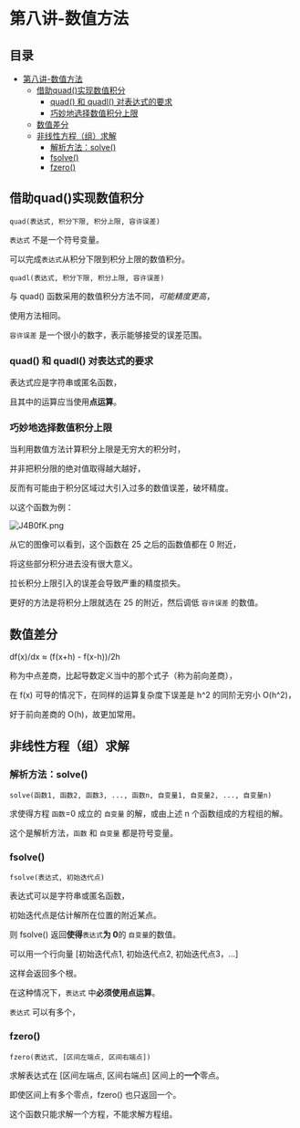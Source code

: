 # 第八讲-数值方法
## 目录
   * [第八讲-数值方法](#第八讲-数值方法)
      * [借助quad()实现数值积分](#借助quad实现数值积分)
         * [quad() 和 quadl() 对表达式的要求](#quad-和-quadl-对表达式的要求)
         * [巧妙地选择数值积分上限](#巧妙地选择数值积分上限)
      * [数值差分](#数值差分)
      * [非线性方程（组）求解](#非线性方程组求解)
         * [解析方法：solve()](#解析方法solve)
         * [fsolve()](#fsolve)
         * [fzero()](#fzero)
## 借助quad()实现数值积分
`quad(表达式, 积分下限, 积分上限, 容许误差)`

`表达式` 不是一个符号变量。

可以完成`表达式`从积分下限到积分上限的数值积分。

`quadl(表达式, 积分下限, 积分上限, 容许误差)`

与 quad() 函数采用的数值积分方法不同，*可能精度更高*，

使用方法相同。

`容许误差` 是一个很小的数字，表示能够接受的误差范围。
### quad() 和 quadl() 对表达式的要求
表达式应是字符串或匿名函数，

且其中的运算应当使用**点运算**。
### 巧妙地选择数值积分上限
当利用数值方法计算积分上限是无穷大的积分时，

并非把积分限的绝对值取得越大越好，

反而有可能由于积分区域过大引入过多的数值误差，破坏精度。

以这个函数为例：

![J4B0fK.png](https://s1.ax1x.com/2020/04/28/J4B0fK.png)

从它的图像可以看到，这个函数在 25 之后的函数值都在 0 附近，

将这些部分积分进去没有很大意义。

拉长积分上限引入的误差会导致严重的精度损失。

更好的方法是将积分上限就选在 25 的附近，然后调低 `容许误差` 的数值。

## 数值差分
df(x)/dx ≈ (f(x+h) - f(x-h))/2h

称为中点差商，比起导数定义当中的那个式子（称为前向差商），

在 f(x) 可导的情况下，在同样的运算复杂度下误差是 h^2 的同阶无穷小 O(h^2)，

好于前向差商的 O(h)，故更加常用。
## 非线性方程（组）求解
### 解析方法：solve()
`solve(函数1, 函数2, 函数3, ..., 函数n, 自变量1, 自变量2, ..., 自变量n)`

求使得方程 `函数`=0 成立的 `自变量` 的解，或由上述 n 个函数组成的方程组的解。

这个是解析方法，`函数` 和 `自变量` 都是符号变量。

### fsolve()
`fsolve(表达式, 初始迭代点)`

表达式可以是字符串或匿名函数，

初始迭代点是估计解所在位置的附近某点。

则 fsolve() 返回**使得**`表达式`**为 0**的 `自变量`的数值。

可以用一个行向量 [初始迭代点1, 初始迭代点2, 初始迭代点3，...]

这样会返回多个根。

在这种情况下，`表达式` 中**必须使用点运算**。

`表达式` 可以有多个，
### fzero()
`fzero(表达式, [区间左端点, 区间右端点])`

求解表达式在 [区间左端点, 区间右端点] 区间上的**一个**零点。

即使区间上有多个零点，fzero() 也只返回一个。

这个函数只能求解一个方程，不能求解方程组。
